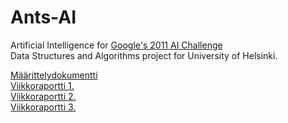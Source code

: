 ﻿Ants-AI
=======
Artificial Intelligence for [Google's 2011 AI Challenge](http://aichallenge.org/)  
Data Structures and Algorithms project for University of Helsinki. 

[Määrittelydokumentti](Määrittelydokumentti.pdf)  
[Viikkoraportti 1.](Viikkoraportti1.pdf)   
[Viikkoraportti 2.](Viikkoraportti2.pdf)  
[Viikkoraportti 3.](Viikkoraportti3.pdf)
